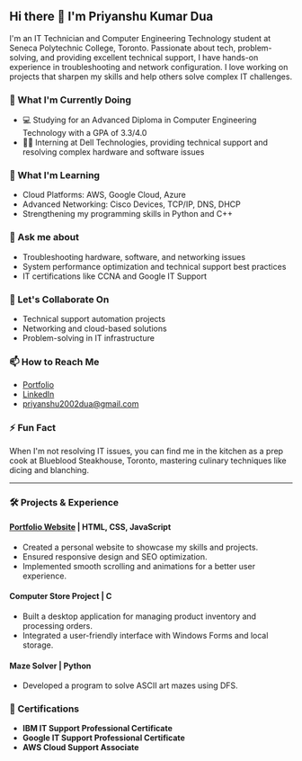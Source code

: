 
## Hi there 👋 I'm Priyanshu Kumar Dua

I'm an IT Technician and Computer Engineering Technology student at Seneca Polytechnic College, Toronto. Passionate about tech, problem-solving, and providing excellent technical support, I have hands-on experience in troubleshooting and network configuration. I love working on projects that sharpen my skills and help others solve complex IT challenges.

### 🔧 What I'm Currently Doing
- 💻 Studying for an Advanced Diploma in Computer Engineering Technology with a GPA of 3.3/4.0
- 👨‍💼 Interning at Dell Technologies, providing technical support and resolving complex hardware and software issues

### 🌱 What I'm Learning
- Cloud Platforms: AWS, Google Cloud, Azure
- Advanced Networking: Cisco Devices, TCP/IP, DNS, DHCP
- Strengthening my programming skills in Python and C++

### 💬 Ask me about
- Troubleshooting hardware, software, and networking issues
- System performance optimization and technical support best practices
- IT certifications like CCNA and Google IT Support

### 👯 Let's Collaborate On
- Technical support automation projects
- Networking and cloud-based solutions
- Problem-solving in IT infrastructure

### 📫 How to Reach Me
- [Portfolio](https://priyanshu.netlify.app)
- [LinkedIn](https://linkedin.com/in/priyanshu-dua)
- priyanshu2002dua@gmail.com

### ⚡ Fun Fact
When I'm not resolving IT issues, you can find me in the kitchen as a prep cook at Blueblood Steakhouse, Toronto, mastering culinary techniques like dicing and blanching.

---

### 🛠️ Projects & Experience

#### [Portfolio Website](https://priyanshudua.netlify.app) | HTML, CSS, JavaScript
- Created a personal website to showcase my skills and projects.
- Ensured responsive design and SEO optimization.
- Implemented smooth scrolling and animations for a better user experience.

#### Computer Store Project | C
- Built a desktop application for managing product inventory and processing orders.
- Integrated a user-friendly interface with Windows Forms and local storage.

#### Maze Solver | Python
- Developed a program to solve ASCII art mazes using DFS.

### 🏅 Certifications
- **IBM IT Support Professional Certificate**
- **Google IT Support Professional Certificate**
- **AWS Cloud Support Associate**
